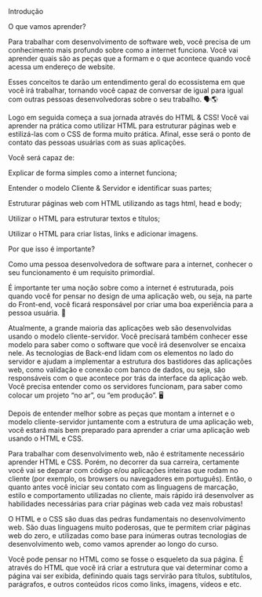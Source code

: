 Introdução

O que vamos aprender?

Para trabalhar com desenvolvimento de software web, você precisa de um conhecimento mais profundo sobre como a internet funciona. Você vai aprender quais são as peças que a formam e o que acontece quando você acessa um endereço de website.

Esses conceitos te darão um entendimento geral do ecossistema em que você irá trabalhar, tornando você capaz de conversar de igual para igual com outras pessoas desenvolvedoras sobre o seu trabalho. 🗣🌎

Logo em seguida começa a sua jornada através do HTML & CSS! Você vai aprender na prática como utilizar HTML para estruturar páginas web e estilizá-las com o CSS de forma muito prática. Afinal, esse será o ponto de contato das pessoas usuárias com as suas aplicações.

Você será capaz de:

Explicar de forma simples como a internet funciona;

Entender o modelo Cliente & Servidor e identificar suas partes;

Estruturar páginas web com HTML utilizando as tags html, head e body;

Utilizar o HTML para estruturar textos e títulos;

Utilizar o HTML para criar listas, links e adicionar imagens.

Por que isso é importante?

Como uma pessoa desenvolvedora de software para a internet, conhecer o seu funcionamento é um requisito primordial.​

É importante ter uma noção sobre como a internet é estruturada, pois quando você for pensar no design de uma aplicação web, ou seja, na parte do Front-end, você ficará responsável por criar uma boa experiência para a pessoa usuária. 🔮

Atualmente, a grande maioria das aplicações web são desenvolvidas usando o modelo cliente-servidor. Você precisará também conhecer esse modelo para saber como o software que você irá desenvolver se encaixa nele. As tecnologias de Back-end lidam com os elementos no lado do servidor e ajudam a implementar a estrutura dos bastidores das aplicações web, como validação e conexão com banco de dados, ou seja, são responsáveis com o que acontece por trás da interface da aplicação web. Você precisa entender como os servidores funcionam, para saber como colocar um projeto “no ar”, ou “em produção”. 🖥

Depois de entender melhor sobre as peças que montam a internet e o modelo cliente-servidor juntamente com a estrutura de uma aplicação web, você estará mais bem preparado para aprender a criar uma aplicação web usando o HTML e CSS.​

Para trabalhar com desenvolvimento web, não é estritamente necessário aprender HTML e CSS. Porém, no decorrer da sua carreira, certamente você vai se deparar com código e/ou aplicações inteiras que rodam no cliente (por exemplo, os browsers ou navegadores em português). Então, o quanto antes você iniciar seu contato com as linguagens de marcação, estilo e comportamento utilizadas no cliente, mais rápido irá desenvolver as habilidades necessárias para criar páginas web cada vez mais robustas!

O HTML e o CSS são duas das pedras fundamentais no desenvolvimento web. São duas linguagens muito poderosas, que te permitem criar páginas web do zero, e utilizadas como base para inúmeras outras tecnologias de desenvolvimento web, como vamos aprender ao longo do curso.

Você pode pensar no HTML como se fosse o esqueleto da sua página. É através do HTML que você irá criar a estrutura que vai determinar como a página vai ser exibida, definindo quais tags servirão para títulos, subtítulos, parágrafos, e outros conteúdos ricos como links, imagens, vídeos e etc.

